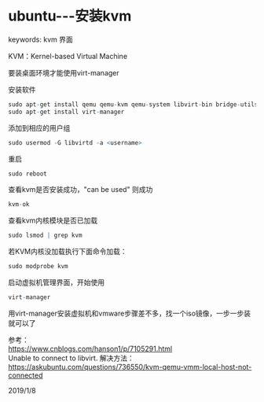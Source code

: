 # ubuntu---安装kvm

keywords: kvm 界面  

KVM：Kernel-based Virtual Machine  

要装桌面环境才能使用virt-manager  

安装软件  
```r
sudo apt-get install qemu qemu-kvm qemu-system libvirt-bin bridge-utils
sudo apt-get install virt-manager
```

添加到相应的用户组  
```r
sudo usermod -G libvirtd -a <username>
```

重启  
```r
sudo reboot
```

查看kvm是否安装成功，"can be used" 则成功  
```r
kvm-ok
```

查看kvm内核模块是否已加载  
```r
sudo lsmod | grep kvm
```
若KVM内核没加载执行下面命令加载：  
```r
sudo modprobe kvm
```

启动虚拟机管理界面，开始使用  
```r
virt-manager
```

用virt-manager安装虚拟机和vmware步骤差不多，找一个iso镜像，一步一步装就可以了  


参考：  
https://www.cnblogs.com/hanson1/p/7105291.html  
Unable to connect to libvirt. 解决方法：  
https://askubuntu.com/questions/736550/kvm-qemu-vmm-local-host-not-connected  


2019/1/8  
